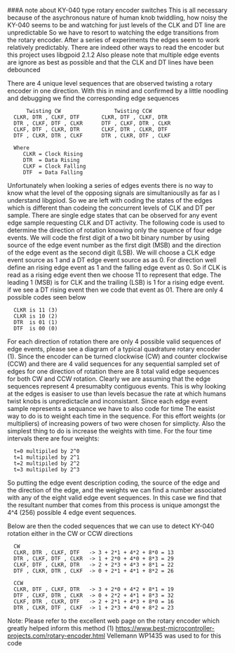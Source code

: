 
###A note about KY-040 type rotary encoder switches 
This is all necessary because of the asychronous nature of
human knob twiddling, how noisy the KY-040 seems to be and 
watching for just levels of the CLK and DT line are unpredictable
So we have to resort to watching the edge transitions from 
the rotary encoder. After a series of experiments the edges 
seem to work relatively predictably. There are indeed other 
ways to read the encoder but this project uses libgpoid 2.1.2
Also please note that multiple edge events are ignore as 
best as possible and that the CLK and DT lines have been 
debounced
 
There are 4 unique level sequences 
that are observed twisting a rotary encoder in one direction. 
With this in mind and confirmed by a little noodling
and debugging we find the corresponding edge sequences

          Twisting CW                 Twisting CCW
      CLKR, DTR , CLKF, DTF       CLKR, DTF , CLKF, DTR
      DTR , CLKF, DTF , CLKR      DTF , CLKF, DTR , CLKR
      CLKF, DTF , CLKR, DTR       CLKF, DTR , CLKR, DTF
      DTF , CLKR, DTR , CLKF      DTR , CLKR, DTF , CLKF
 
      Where
         CLKR = Clock Rising
         DTR  = Data Rising
         CLKF = Clock Falling
         DTF  = Data Falling
 
Unfortunately when looking a series of edges events there is no way 
to know what the level of the opposing signals are simultaniouslly
as far as I understand libgpiod. So we are left with coding the 
states of the edges which is different than codeing the concurrent 
levels of CLK and DT per sample. 
There are single edge states that can be observed for any event edge 
sample requesting CLK and DT activity. 
The following code is used to determine the direction of rotation
knowing only the squence of four edge events.
We will code the first digit of a two bit binary number by using 
source of the edge event number as the first digit (MSB) and the 
direction of the edge event as the second digit (LSB). 
We will choose a CLK edge event source as 1 and a DT edge event source as as 0. 
For direction well define an rising edge event as 1 and 
the falling edge event as 0. So if CLK is read as a rising edge event then 
we choose 11 to represent that edge. The leading 1 (MSB) is for CLK and the 
trailing (LSB) is 1 for a rising edge event. if we see a DT rising event then 
we code that event as 01. There are only 4 possible codes seen below
 
      CLKR is 11 (3)
      CLKR is 10 (2)
      DTR  is 01 (1)
      DTF  is 00 (0)
 
For each direction of rotation there are only 4 possible valid sequences
of edge events, please see a diagram of a typical quadrature rotary 
encoder (1). Since the encoder can be turned clockwise (CW) and counter 
clockwise (CCW) and there are 4 valid sequences for any sequential sampled 
set of edges for one direction of rotation there are 8 total valid edge 
sequences for both CW and CCW rotation. Clearly we are assuming that the 
edge sequences represent 4 presumablty contiguous events. This is why 
looking at the edges is easiser to use than levels becasue the rate at 
which humans twist knobs is unpredictacle and inconsistant. Since each 
edge event sample represents a sequance we have to also code for time
The easist way to do is to weight each time in the sequence. For this 
effort weights (or multipliers) of increasing powers of two were chosen 
for simplicty. Also the simplest thing to do is increase the weights with 
time. For the four time intervals 
there are four weights:
   
      t=0 multipiled by 2^0 
      t=1 multipiled by 2^1
      t=2 multipiled by 2^2
      t=3 multipiled by 2^3
 
So putting the edge event description coding, the source of the edge and the 
direction of the edge, and the weights we can find a number associated with 
any of the eight valid edge event sequences. In this case we find that the 
resultant number that comes from this process is unique amongst the  
4^4 (256) possible 4 edge event sequences. 

Below are then the coded sequences that we can use to detect KY-040 rotation 
either in the CW or CCW directions 
 
      CW
      CLKR, DTR , CLKF, DTF   -> 3 + 2*1 + 4*2 + 8*0 = 13
      DTR , CLKF, DTF , CLKR  -> 1 + 2*0 + 4*0 + 8*3 = 29
      CLKF, DTF , CLKR, DTR   -> 2 + 2*3 + 4*3 + 8*1 = 22
      DTF , CLKR, DTR , CLKF  -> 0 + 2*1 + 4*1 + 8*2 = 26
 
      CCW
      CLKR, DTF , CLKF, DTR   -> 3 + 2*0 + 4*2 + 8*1 = 19
      DTF , CLKF, DTR , CLKR  -> 0 + 2*2 + 4*1 + 8*3 = 32
      CLKF, DTR , CLKR, DTF   -> 2 + 2*1 + 4*3 + 8*0 = 16 
      DTR , CLKR, DTF , CLKF  -> 1 + 2*3 + 4*0 + 8*2 = 23
 
 Note:
     Please refer to the excellent web page on the rotary encoder
     which greatly helped inform this method
     (1) https://www.best-microcontroller-projects.com/rotary-encoder.html
     Vellemann WP1435 was used to for this code 
 
